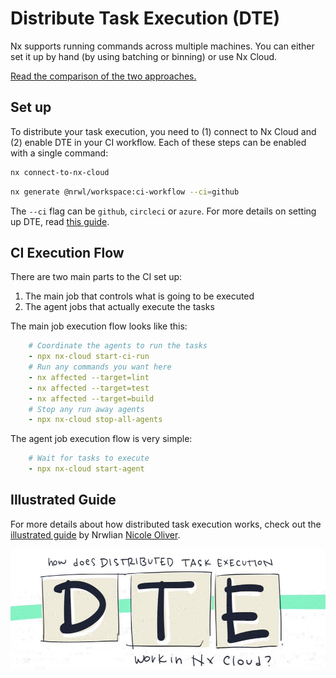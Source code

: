 # Distribute Task Execution (DTE)

Nx supports running commands across multiple machines. You can either set it up by hand (by using batching or binning) or use Nx Cloud.

[Read the comparison of the two approaches.](https://blog.nrwl.io/distributing-ci-binning-and-distributed-task-execution-632fe31a8953?source=friends_link&sk=5120b7ff982730854ed22becfe7a640a)

## Set up

To distribute your task execution, you need to (1) connect to Nx Cloud and (2) enable DTE in your CI workflow.  Each of these steps can be enabled with a single command:

```bash title="1. Connect to Nx Cloud"
nx connect-to-nx-cloud
```

``` bash title="2. Enable DTE in CI"
nx generate @nrwl/workspace:ci-workflow --ci=github
```

The `--ci` flag can be `github`, `circleci` or `azure`.  For more details on setting up DTE, read [this guide](https://nx.dev/nx-cloud/set-up/set-up-dte).

## CI Execution Flow

There are two main parts to the CI set up:

1. The main job that controls what is going to be executed
2. The agent jobs that actually execute the tasks

The main job execution flow looks like this:

```yml
    # Coordinate the agents to run the tasks
    - npx nx-cloud start-ci-run
    # Run any commands you want here
    - nx affected --target=lint
    - nx affected --target=test
    - nx affected --target=build
    # Stop any run away agents
    - npx nx-cloud stop-all-agents
```

The agent job execution flow is very simple:

```yml
    # Wait for tasks to execute
    - npx nx-cloud start-agent
```

## Illustrated Guide

For more details about how distributed task execution works, check out the [illustrated guide](../concepts/dte-guide) by Nrwlian [Nicole Oliver](https://twitter.com/nixcodes).

[![how does distributed task execution work in Nx Cloud?](../images/dte/how-does-dte-work.jpeg)](../concepts/dte-guide)

